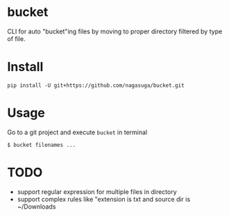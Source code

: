 bucket
======

CLI for auto "bucket"ing files by moving to proper directory filtered by type of file.


Install
=======

```
pip install -U git+https://github.com/nagasuga/bucket.git
```


Usage
=====

Go to a git project and execute `bucket` in terminal

```
$ bucket filenames ...
```


TODO
====

* support regular expression for multiple files in directory
* support complex rules like "extension is txt and source dir is ~/Downloads
